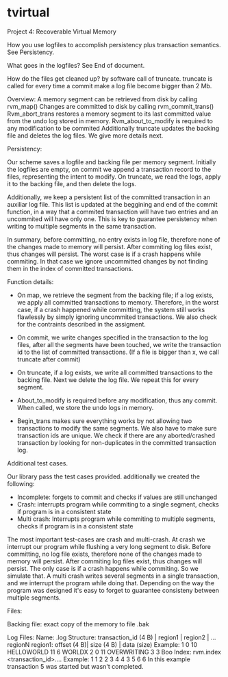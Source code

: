 # tvirtual
Project 4: Recoverable Virtual Memory

How you use logfiles to accomplish persistency plus transaction semantics. See Persistency.

What goes in the logfiles? See End of document. 

How do the files get cleaned up? by software call of truncate. truncate is called for every time a commit make a log file become bigger than 2 Mb.

Overview: 
  A memory segment can be retrieved from disk by calling rvm_map()
  Changes are committed to disk by calling rvm_commit_trans()
  Rvm_abort_trans restores a memory segment to its last committed value from the undo log stored in memory.
  Rvm_about_to_modify is required to any modification to be commited
  Additionally truncate updates the backing file and deletes the log files. We give more details next.

Persistency:

Our scheme saves a logfile and backing file per memory segment. Initially the logfiles are empty, on commit we append a transaction record to the files, representing the intent to modify. On truncate, we read the logs, apply it to the backing file, and then delete the logs.

Additionally, we keep a persistent list of the committed transaction in an auxiliar log file. This list is updated at the beggining and end of the commit function, in a way that a commited transaction will have two entries and an uncommited will have only one. This is key to guarantee persistency when writing to multiple segments in the same transaction.

In summary, before committing, no entry exists in log file, therefore none of the changes made to memory will persist. After commiting log files exist, thus changes will persist. The worst case is if a crash happens while commiting. In that case we ignore uncommitted changes by not finding them in the index of committed transactions.

Function details:

- On map, we retrieve the segment from the backing file; if a log exists, we apply all committed transactions to memory. Therefore, in the worst case, if a crash happened while committing, the system still works flawlessly by simply ignoring uncommited transactions. We also check for the contraints described in the assigment.

- On commit, we write changes specified in the transaction to the log files, after all the segments have been touched, we write the transaction id to the list of committed transactions. (If a file is bigger than x, we call truncate after commit)

- On truncate, if a log exists, we write all committed transactions to the backing file. Next we delete the log file. We repeat this for every segment.

- About_to_modify is required before any modification, thus any commit. When called, we store the undo logs in memory.

- Begin_trans makes sure everything works by not allowing two transactions to modify the same segments. We also have to make sure transaction ids are unique. We check if there are any aborted/crashed transaction by looking for non-duplicates in the committed transaction log.

Additional test cases.

Our library pass the test cases provided. additionally we created the following:
 - Incomplete: forgets to commit and checks if values are still unchanged
 - Crash: interrupts program while commiting to a single segment, checks if program is in a consistent state
 - Multi crash: Interrupts program while commiting to multiple segments, checks if program is in a consistent state

The most important test-cases are crash and multi-crash.
  At crash we interrupt our program while flushing a very long segment to disk. Before committing, no log file exists, therefore none of the changes made to memory will persist. After commiting log files exist, thus changes will persist. The only case is if a crash happens while commiting. So we simulate that.
  A multi crash writes several segments in a single transaction, and we interrupt the program while doing that. Depending on the way the program was designed it's easy to forget to guarantee consisteny between multiple segments.

Files:

Backing file: exact copy of the memory to file <segname>.bak

Log Files: Name: <segname>.log
     Structure: transaction_id (4 B) | region1 | region2 | ... regionN 
            region1: offset (4 B)| size (4 B) | data (size)
                    Example: 1 0 10 HELLOWORLD 11 6 WORLDX <END> 2 0 11 OVERWRITING 3 3 Boo <END> 
Index: rvm.index
    <transaction_id>.... 
    Example: 1 1 2 2 3 4 4 3 5 6 6 
    In this example transaction 5 was started but wasn't completed.
